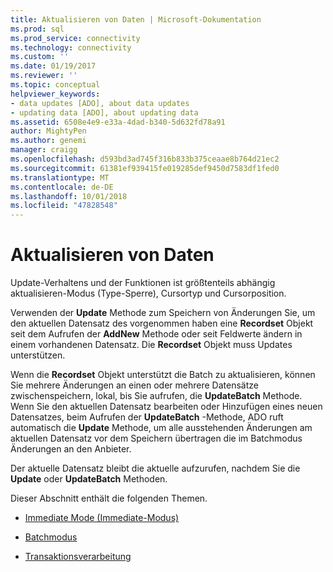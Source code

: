 ```yaml
---
title: Aktualisieren von Daten | Microsoft-Dokumentation
ms.prod: sql
ms.prod_service: connectivity
ms.technology: connectivity
ms.custom: ''
ms.date: 01/19/2017
ms.reviewer: ''
ms.topic: conceptual
helpviewer_keywords:
- data updates [ADO], about data updates
- updating data [ADO], about updating data
ms.assetid: 6508e4e9-e33a-4dad-b340-5d632fd78a91
author: MightyPen
ms.author: genemi
manager: craigg
ms.openlocfilehash: d593bd3ad745f316b833b375ceaae8b764d21ec2
ms.sourcegitcommit: 61381ef939415fe019285def9450d7583df1fed0
ms.translationtype: MT
ms.contentlocale: de-DE
ms.lasthandoff: 10/01/2018
ms.locfileid: "47828548"
---
```

# <a name="updating-data"></a>Aktualisieren von Daten
Update-Verhaltens und der Funktionen ist größtenteils abhängig aktualisieren-Modus (Type-Sperre), Cursortyp und Cursorposition.  
  
 Verwenden der **Update** Methode zum Speichern von Änderungen Sie, um den aktuellen Datensatz des vorgenommen haben eine **Recordset** Objekt seit dem Aufrufen der **AddNew** Methode oder seit Feldwerte ändern in einem vorhandenen Datensatz. Die **Recordset** Objekt muss Updates unterstützen.  
  
 Wenn die **Recordset** Objekt unterstützt die Batch zu aktualisieren, können Sie mehrere Änderungen an einen oder mehrere Datensätze zwischenspeichern, lokal, bis Sie aufrufen, die **UpdateBatch** Methode. Wenn Sie den aktuellen Datensatz bearbeiten oder Hinzufügen eines neuen Datensatzes, beim Aufrufen der **UpdateBatch** -Methode, ADO ruft automatisch die **Update** Methode, um alle ausstehenden Änderungen am aktuellen Datensatz vor dem Speichern übertragen die im Batchmodus Änderungen an den Anbieter.  
  
 Der aktuelle Datensatz bleibt die aktuelle aufzurufen, nachdem Sie die **Update** oder **UpdateBatch** Methoden.  
  
 Dieser Abschnitt enthält die folgenden Themen.  
  
-   [Immediate Mode (Immediate-Modus)](../../../ado/guide/data/immediate-mode.md)  
  
-   [Batchmodus](../../../ado/guide/data/batch-mode.md)  
  
-   [Transaktionsverarbeitung](../../../ado/guide/data/transaction-processing.md)
